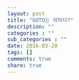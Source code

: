 ```yaml
---
layout: post
title: "GOTO는 악마다?"
description: ""
categories : ""
sub_categories : ""
date: 2016-03-20
tags: []
comments: true
share: true
---
```




